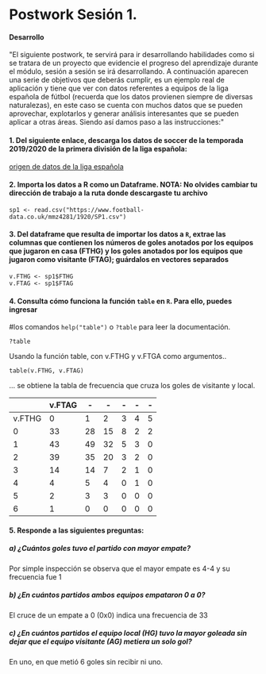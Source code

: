 # Postwork Sesión 1.

#### Desarrollo

"El siguiente postwork, te servirá para ir desarrollando habilidades como si se 
tratara de un proyecto que evidencie el progreso del aprendizaje durante el
módulo, sesión a sesión se irá desarrollando.
A continuación aparecen una serie de objetivos que deberás cumplir, es un
ejemplo real de aplicación y tiene que ver con datos referentes a equipos de la
liga española de fútbol (recuerda que los datos provienen siempre de diversas
naturalezas), en este caso se cuenta con muchos datos que se pueden aprovechar,
explotarlos y generar análisis interesantes que se pueden aplicar a otras áreas.
Siendo así damos paso a las instrucciones:" 
  
#### 1. Del siguiente enlace, descarga los datos de soccer de la temporada 2019/2020 de la primera división de la liga española:

[origen de datos de la liga española](https://www.football-data.co.uk/spainm.php)

#### 2. Importa los datos a R como un Dataframe. NOTA: No olvides cambiar tu dirección de trabajo a la ruta donde descargaste tu archivo

```
sp1 <- read.csv("https://www.football-data.co.uk/mmz4281/1920/SP1.csv")
```

#### 3. Del dataframe que resulta de importar los datos a `R`, extrae las columnas  que contienen los números de goles anotados por los equipos que jugaron en casa (FTHG) y los goles anotados por los equipos que jugaron como visitante (FTAG); guárdalos en vectores separados

```
v.FTHG <- sp1$FTHG
v.FTAG <- sp1$FTAG
```

#### 4. Consulta cómo funciona la función `table` en `R`. Para ello, puedes ingresar
#los comandos `help("table")` o `?table` para leer la documentación.
```
?table
```

Usando la función table, con v.FTHG y v.FTGA como argumentos..
```
table(v.FTHG, v.FTAG)
```
... se obtiene la tabla de frecuencia que cruza los goles de
visitante y local.


|        | v.FTAG | -| -| -| -|- | 
|--------|--------|-|-|-|-|-|
|v.FTHG | 0 | 1 | 2 | 3 | 4 | 5
| 0      | 33 |28 |15 | 8 | 2 | 2
| 1      | 43 |49 |32 | 5 | 3 | 0
| 2      | 39 |35 |20 | 3 | 2 | 0
| 3      | 14 |14 | 7 | 2 | 1 | 0
| 4      |  4 | 5 | 4 | 0 | 1 | 0
| 5      |  2 | 3 | 3 | 0 | 0 | 0
| 6      |  1 | 0 | 0 | 0 | 0 | 0


#### 5. Responde a las siguientes preguntas:
#####  a) ¿Cuántos goles tuvo el partido con mayor empate?

  Por simple inspección se observa que el mayor empate es 4-4 y su frecuencia fue 1

#####  b) ¿En cuántos partidos ambos equipos empataron 0 a 0?

  El cruce de un empate a 0 (0x0) indica una frecuencia de 33

#####  c) ¿En cuántos partidos el equipo local (HG) tuvo la mayor goleada sin dejar que el equipo visitante (AG) metiera un solo gol?

  En uno, en que metió 6 goles sin recibir ni uno.

